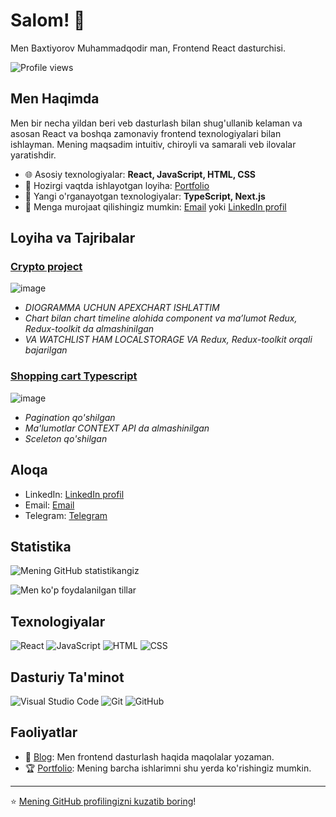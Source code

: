  # Salom! 👋

Men Baxtiyorov Muhammadqodir man, Frontend React dasturchisi.

![Profile views](https://komarev.com/ghpvc/?username=accauntforwork&color=blue)

## Men Haqimda

Men bir necha yildan beri veb dasturlash bilan shug'ullanib kelaman va asosan React va boshqa zamonaviy frontend texnologiyalari bilan ishlayman. Mening maqsadim intuitiv, chiroyli va samarali veb ilovalar yaratishdir.

- 🌐 Asosiy texnologiyalar: **React, JavaScript, HTML, CSS**
- 🚀 Hozirgi vaqtda ishlayotgan loyiha: [Portfolio](https://01-projects.vercel.app)
- 🌱 Yangi o'rganayotgan texnologiyalar: **TypeScript, Next.js**
- 💬 Menga murojaat qilishingiz mumkin: [Email](mailto:m.baxtiyorov001@gmail.com) yoki [LinkedIn profil](https://www.linkedin.com/in/mbaxtiyorov)

## Loyiha va Tajribalar

### [Crypto project](https://crypto-project-vert.vercel.app/)
![image](https://github.com/accauntforwork/accauntforwork/assets/143997480/de162411-db59-46c1-8d63-cf6b34d86e3d)

- *DIOGRAMMA UCHUN APEXCHART ISHLATTIM*
- *Chart bilan chart timeline alohida component va ma’lumot Redux, Redux-toolkit da almashinilgan*
- *VA WATCHLIST HAM LOCALSTORAGE VA Redux, Redux-toolkit orqali bajarilgan*

### [Shopping cart Typescript](https://shopping-cart-typescript-one.vercel.app/)
![image](https://github.com/accauntforwork/accauntforwork/assets/143997480/31ccc0c8-f352-4b40-9b86-a60860aeffe5)

- *Pagination qo'shilgan*
- *Ma'lumotlar CONTEXT API da almashinilgan*
- *Sceleton qo'shilgan*

## Aloqa

- LinkedIn: [LinkedIn profil](https://linkedin.com/in/mbaxtiyorov)
- Email: [Email](mailto:m.baxtiyorov001@gmail.com)
- Telegram: [Telegram](https://t.me/baxtiyorov_mq)

## Statistika

![Mening GitHub statistikangiz](https://github-readme-stats.vercel.app/api?username=accauntforwork&show_icons=true&theme=radical)

![Men ko'p foydalanilgan tillar](https://github-readme-stats.vercel.app/api/top-langs/?username=accauntforwork&layout=compact&theme=radical)

## Texnologiyalar

![React](https://img.shields.io/badge/React-20232A?style=for-the-badge&logo=react&logoColor=61DAFB)
![JavaScript](https://img.shields.io/badge/JavaScript-323330?style=for-the-badge&logo=javascript&logoColor=F7DF1E)
![HTML](https://img.shields.io/badge/HTML5-E34F26?style=for-the-badge&logo=html5&logoColor=white)
![CSS](https://img.shields.io/badge/CSS3-1572B6?style=for-the-badge&logo=css3&logoColor=white)

## Dasturiy Ta'minot

![Visual Studio Code](https://img.shields.io/badge/Visual%20Studio%20Code-0078d7?style=for-the-badge&logo=visual%20studio%20code&logoColor=white)
![Git](https://img.shields.io/badge/Git-F05032?style=for-the-badge&logo=git&logoColor=white)
![GitHub](https://img.shields.io/badge/GitHub-181717?style=for-the-badge&logo=github&logoColor=white)

## Faoliyatlar

- 🎉 [Blog](https://01-blog.vercel.app): Men frontend dasturlash haqida maqolalar yozaman.
- 🏆 [Portfolio](https://01-projects.vercel.app): Mening barcha ishlarimni shu yerda ko'rishingiz mumkin.

---

⭐️ [Mening GitHub profilingizni kuzatib boring](https://github.com/profilingiz)!
